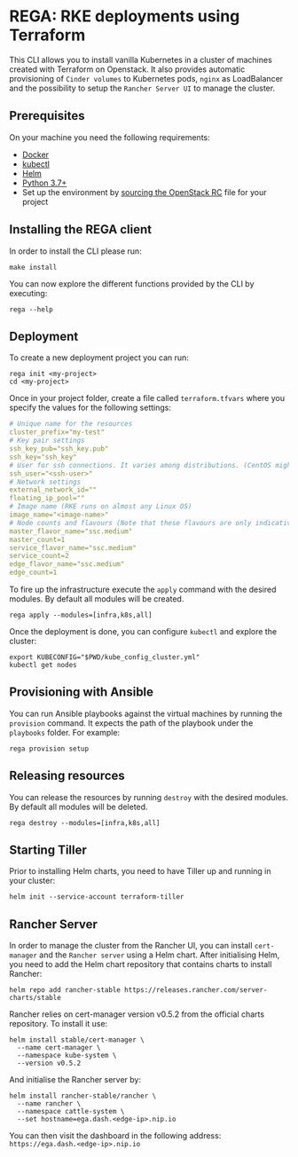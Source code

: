 # REGA: RKE deployments using Terraform

This CLI allows you to install vanilla Kubernetes in a cluster of machines created with Terraform on Openstack. It also provides automatic provisioning of `Cinder volumes` to Kubernetes pods, `nginx` as LoadBalancer and the possibility to setup the `Rancher Server UI` to manage the cluster.

## Prerequisites
On your machine you need the following requirements:

- [Docker](https://www.docker.com/)
- [kubectl](https://kubernetes.io/docs/tasks/tools/install-kubectl/)
- [Helm](https://github.com/helm/helm/releases)
- [Python 3.7+](https://www.python.org/downloads/)
- Set up the environment by [sourcing the OpenStack RC](https://docs.openstack.org/zh_CN/user-guide/common/cli-set-environment-variables-using-openstack-rc.html) file for your project


## Installing the REGA client

In order to install the CLI please run:
```
make install
```
You can now explore the different functions provided by the CLI by executing:
```
rega --help
```

## Deployment

To create a new deployment project you can run:
```
rega init <my-project>
cd <my-project>
```
Once in your project folder, create a file called `terraform.tfvars` where you specify the values for the following settings:

```yml
# Unique name for the resources
cluster_prefix="my-test"
# Key pair settings
ssh_key_pub="ssh_key.pub"
ssh_key="ssh_key"
# User for ssh connections. It varies among distributions. (CentOS might work with cloud-user or centos)
ssh_user="<ssh-user>"
# Network settings
external_network_id=""
floating_ip_pool=""
# Image name (RKE runs on almost any Linux OS)
image_name="<image-name>"
# Node counts and flavours (Note that these flavours are only indicative)
master_flavor_name="ssc.medium"
master_count=1
service_flavor_name="ssc.medium"
service_count=2
edge_flavor_name="ssc.medium"
edge_count=1
```

To fire up the infrastructure execute the `apply` command with the desired modules. By default all modules will be created.
```
rega apply --modules=[infra,k8s,all]
```

Once the deployment is done, you can configure `kubectl` and explore the cluster:

```
export KUBECONFIG="$PWD/kube_config_cluster.yml"
kubectl get nodes
```


## Provisioning with Ansible

You can run Ansible playbooks against the virtual machines by running the `provision` command. It expects the path of the playbook under the `playbooks` folder. For example:

```
rega provision setup
```

## Releasing resources

You can release the resources by running `destroy` with the desired modules. By default all modules will be deleted.

```
rega destroy --modules=[infra,k8s,all]
```

## Starting Tiller

Prior to installing Helm charts, you need to have Tiller up and running in your cluster:

```
helm init --service-account terraform-tiller
```

## Rancher Server

In order to manage the cluster from the Rancher UI, you can install `cert-manager` and the `Rancher server` using a Helm chart. After initialising Helm, you need to add the Helm chart repository that contains charts to install Rancher:

```
helm repo add rancher-stable https://releases.rancher.com/server-charts/stable
```

Rancher relies on cert-manager version v0.5.2 from the official charts repository. To install it use:
```
helm install stable/cert-manager \
  --name cert-manager \
  --namespace kube-system \
  --version v0.5.2
```
And initialise the Rancher server by:
```
helm install rancher-stable/rancher \
  --name rancher \
  --namespace cattle-system \
  --set hostname=ega.dash.<edge-ip>.nip.io
```

You can then visit the dashboard in the following address:
```https://ega.dash.<edge-ip>.nip.io```
